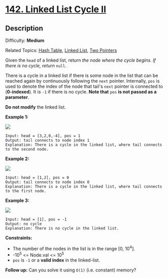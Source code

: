 # [142\. Linked List Cycle II](https://leetcode.com/problems/linked-list-cycle-ii/)

## Description

Difficulty: **Medium**  

Related Topics: [Hash Table](https://leetcode.com/tag/hash-table/), [Linked List](https://leetcode.com/tag/linked-list/), [Two Pointers](https://leetcode.com/tag/two-pointers/)


Given the `head` of a linked list, return _the node where the cycle begins. If there is no cycle, return_ `null`.

There is a cycle in a linked list if there is some node in the list that can be reached again by continuously following the `next` pointer. Internally, `pos` is used to denote the index of the node that tail's `next` pointer is connected to (**0-indexed**). It is `-1` if there is no cycle. **Note that** `pos` **is not passed as a parameter**.

**Do not modify** the linked list.

**Example 1:**

![](https://assets.leetcode.com/uploads/2018/12/07/circularlinkedlist.png)

```
Input: head = [3,2,0,-4], pos = 1
Output: tail connects to node index 1
Explanation: There is a cycle in the linked list, where tail connects to the second node.
```

**Example 2:**

![](https://assets.leetcode.com/uploads/2018/12/07/circularlinkedlist_test2.png)

```
Input: head = [1,2], pos = 0
Output: tail connects to node index 0
Explanation: There is a cycle in the linked list, where tail connects to the first node.
```

**Example 3:**

![](https://assets.leetcode.com/uploads/2018/12/07/circularlinkedlist_test3.png)

```
Input: head = [1], pos = -1
Output: no cycle
Explanation: There is no cycle in the linked list.
```

**Constraints:**

*   The number of the nodes in the list is in the range [0, 10<sup>4</sup>].
*   -10<sup>5</sup> <= Node.val <= 10<sup>5</sup>
*   `pos` is `-1` or a **valid index** in the linked-list.

**Follow up:** Can you solve it using `O(1)` (i.e. constant) memory?

